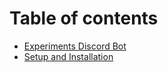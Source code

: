 # Table of contents

* [Experiments Discord Bot](README.md)
* [Setup and Installation](setup-and-installation.md)
